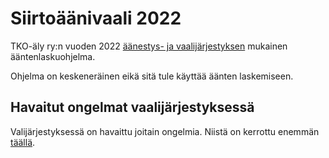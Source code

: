 # Siirtoäänivaali 2022

TKO-äly ry:n vuoden 2022 [äänestys- ja vaalijärjestyksen](https://www.tko-aly.fi/attachments/files/324/2022-12-28-_nestys-ja-vaalij_rjestys.pdf?1672444809) mukainen ääntenlaskuohjelma.

Ohjelma on keskeneräinen eikä sitä tule käyttää äänten laskemiseen.

## Havaitut ongelmat vaalijärjestyksessä

Valijärjestyksessä on havaittu joitain ongelmia. Niistä on kerrottu enemmän [täällä](dokumentaatio/havaitut_ongelmat.md).